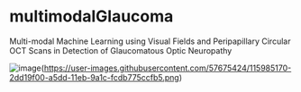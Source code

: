 # multimodalGlaucoma
Multi-modal Machine Learning using Visual Fields and Peripapillary Circular OCT Scans in Detection of Glaucomatous Optic Neuropathy

![image](https://user-images.githubusercontent.com/57675424/115985206-52c61200-a5dd-11eb-9283-df25ced78fb9.png)(https://user-images.githubusercontent.com/57675424/115985170-2dd19f00-a5dd-11eb-9a1c-fcdb775ccfb5.png)
